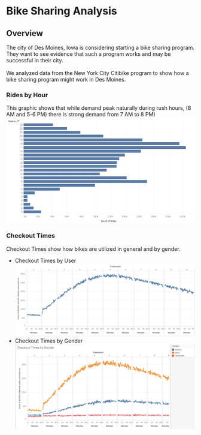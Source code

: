 # Bike Sharing Analysis

## Overview

The city of Des Moines, Iowa is considering starting a bike sharing program.<br>
They want to see evidence that such a program works and may be successful in their city.<br><br>
We analyzed data from the New York City Citibike program to show how a bike sharing program might work in Des Moines.

### Rides by Hour
This graphic shows that while demand peak naturally during rush hours, (8 AM and 5-6 PM) there is strong demand from 7 AM to 8 PM)
<img src=Resources/PeakHours.png></img>
### Checkout Times
Checkout Times show how bikes are utilized in general and by gender.
- Checkout Times by User
<img src=Resources/CheckoutTimesbyUser.png></img>
- Checkout Times by Gender
<img src=Resources/CheckoutTimesbyGender.png></img>

